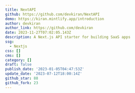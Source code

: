 ```yaml
---
title: NextAPI
github: https://github.com/devkiran/NextAPI
demo: https://kiran.mintlify.app/introduction
author: devkiran
author_link: https://github.com/devkiran
date: 2023-11-27T07:02:05.143Z
description: A Next.js API starter for building SaaS apps
ssg:
  - Nextjs
css: []
cms: []
category: []
draft: false
publish_date: '2023-01-05T04:47:53Z'
update_date: '2023-07-12T18:00:14Z'
github_star: 88
github_fork: 23
---
```

